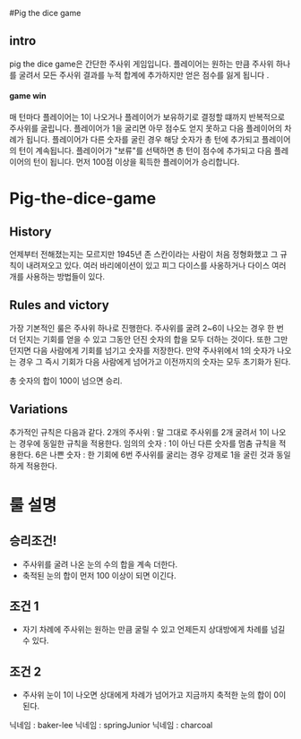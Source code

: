 #Pig the dice game

## intro 

pig the dice game은 간단한 주사위 게임입니다.
플레이어는 원하는 만큼 주사위 하나를 굴려서 모든 주사위 결과를
누적 합계에 추가하지만 얻은 점수를 잃게 됩니다 .

#### game win 
매 턴마다 플레이어는 1이 나오거나 플레이어가 보유하기로 결정할 떄까지 반복적으로 주사위를 굴립니다.
플레이어가 1을 굴리면 아무 점수도 얻지 못하고 다음 플레이어의 차례가 됩니다.
플레이어가 다른 숫자를 굴린 경우 해당 숫자가 총 턴에 추가되고 플레이어의 턴이 계속됩니다.
플레이어가 "보류"를 선택하면 총 턴이 점수에 추가되고 다음 플레이어의 턴이 됩니다.
먼저 100점 이상을 획득한 플레이어가 승리합니다.


# Pig-the-dice-game

## History

언제부터 전해졌는지는 모르지만 1945년 존 스칸이라는 사람이 처음 정형화했고 그 규칙이 내려져오고 있다. 여러 바리에이션이 있고 피그 다이스를 사옹하거나 다이스 여러 개를 사용하는 방법들이 있다.

## Rules and victory

가장 기본적인 룰은 주사위 하나로 진행한다.
주사위를 굴려 2~6이 나오는 경우 한 번 더 던지는 기회를 얻을 수 있고 그동안 던진 숫자의 합을 모두 더하는 것이다. 또한 그만 던지면 다음 사람에게 기회를 넘기고 숫자를 저장한다. 만약 주사위에서 1의 숫자가 나오는 경우 그 즉시 기회가 다음 사람에게 넘어가고 이전까지의 숫자는 모두 초기화가 된다.

총 숫자의 합이 100이 넘으면 승리.

## Variations

추가적인 규칙은 다음과 같다.
2개의 주사위 : 말 그대로 주사위를 2개 굴려서 1이 나오는 경우에 동일한 규칙을 적용한다.
임의의 숫자 : 1이 아닌 다른 숫자를 멈춤 규칙을 적용한다.
6은 나쁜 숫자 : 한 기회에 6번 주사위를 굴리는 경우 강제로 1을 굴린 것과 동일하게 적용한다.


# 룰 설명

## 승리조건!
* 주사위를 굴려 나온 눈의 수의 합을 계속 더한다.
* 축적된 눈의 합이 먼저 100 이상이 되면 이긴다.

## 조건 1
* 자기 차례에 주사위는 원하는 만큼 굴릴 수 있고 언제든지 상대방에게 차례를 넘길 수 있다.

## 조건 2
* 주사위 눈이 1이 나오면 상대에게 차례가 넘어가고 지금까지 축적한 눈의 합이 0이 된다.

닉네임 : baker-lee
닉네임 : springJunior
닉네임 : charcoal
